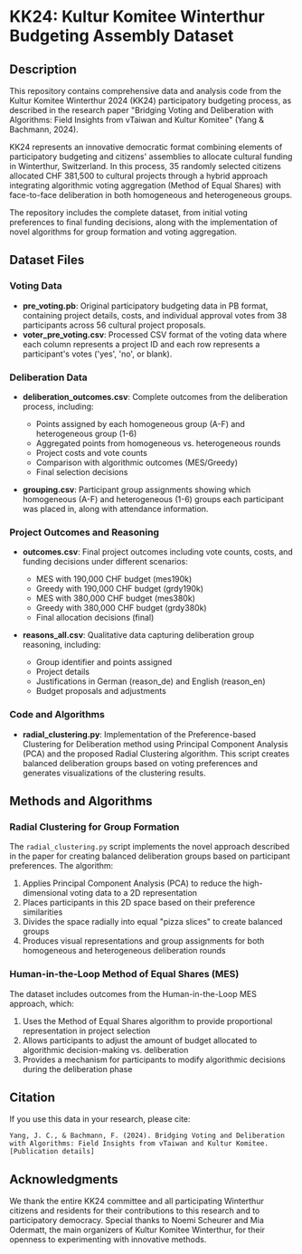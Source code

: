 # KK24: Kultur Komitee Winterthur Budgeting Assembly Dataset

## Description
This repository contains comprehensive data and analysis code from the Kultur Komitee Winterthur 2024 (KK24) participatory budgeting process, as described in the research paper "Bridging Voting and Deliberation with Algorithms: Field Insights from vTaiwan and Kultur Komitee" (Yang & Bachmann, 2024).

KK24 represents an innovative democratic format combining elements of participatory budgeting and citizens' assemblies to allocate cultural funding in Winterthur, Switzerland. In this process, 35 randomly selected citizens allocated CHF 381,500 to cultural projects through a hybrid approach integrating algorithmic voting aggregation (Method of Equal Shares) with face-to-face deliberation in both homogeneous and heterogeneous groups.

The repository includes the complete dataset, from initial voting preferences to final funding decisions, along with the implementation of novel algorithms for group formation and voting aggregation.

## Dataset Files

### Voting Data
- **pre_voting.pb**: Original participatory budgeting data in PB format, containing project details, costs, and individual approval votes from 38 participants across 56 cultural project proposals.
- **voter_pre_voting.csv**: Processed CSV format of the voting data where each column represents a project ID and each row represents a participant's votes ('yes', 'no', or blank).

### Deliberation Data
- **deliberation_outcomes.csv**: Complete outcomes from the deliberation process, including:
  - Points assigned by each homogeneous group (A-F) and heterogeneous group (1-6)
  - Aggregated points from homogeneous vs. heterogeneous rounds
  - Project costs and vote counts
  - Comparison with algorithmic outcomes (MES/Greedy)
  - Final selection decisions

- **grouping.csv**: Participant group assignments showing which homogeneous (A-F) and heterogeneous (1-6) groups each participant was placed in, along with attendance information.

### Project Outcomes and Reasoning
- **outcomes.csv**: Final project outcomes including vote counts, costs, and funding decisions under different scenarios:
  - MES with 190,000 CHF budget (mes190k)
  - Greedy with 190,000 CHF budget (grdy190k)
  - MES with 380,000 CHF budget (mes380k)
  - Greedy with 380,000 CHF budget (grdy380k)
  - Final allocation decisions (final)

- **reasons_all.csv**: Qualitative data capturing deliberation group reasoning, including:
  - Group identifier and points assigned
  - Project details
  - Justifications in German (reason_de) and English (reason_en)
  - Budget proposals and adjustments

### Code and Algorithms
- **radial_clustering.py**: Implementation of the Preference-based Clustering for Deliberation method using Principal Component Analysis (PCA) and the proposed Radial Clustering algorithm. This script creates balanced deliberation groups based on voting preferences and generates visualizations of the clustering results.

## Methods and Algorithms

### Radial Clustering for Group Formation
The `radial_clustering.py` script implements the novel approach described in the paper for creating balanced deliberation groups based on participant preferences. The algorithm:

1. Applies Principal Component Analysis (PCA) to reduce the high-dimensional voting data to a 2D representation
2. Places participants in this 2D space based on their preference similarities
3. Divides the space radially into equal "pizza slices" to create balanced groups
4. Produces visual representations and group assignments for both homogeneous and heterogeneous deliberation rounds

### Human-in-the-Loop Method of Equal Shares (MES)
The dataset includes outcomes from the Human-in-the-Loop MES approach, which:

1. Uses the Method of Equal Shares algorithm to provide proportional representation in project selection
2. Allows participants to adjust the amount of budget allocated to algorithmic decision-making vs. deliberation
3. Provides a mechanism for participants to modify algorithmic decisions during the deliberation phase

## Citation
If you use this data in your research, please cite:
```
Yang, J. C., & Bachmann, F. (2024). Bridging Voting and Deliberation with Algorithms: Field Insights from vTaiwan and Kultur Komitee. [Publication details]
```

## Acknowledgments
We thank the entire KK24 committee and all participating Winterthur citizens and residents for their contributions to this research and to participatory democracy. Special thanks to Noemi Scheurer and Mia Odermatt, the main organizers of Kultur Komitee Winterthur, for their openness to experimenting with innovative methods.
